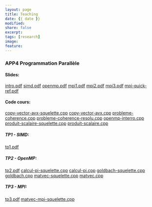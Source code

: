 ```yaml
---
layout: page
title: Teaching
date: {{ date }}
modified:
share: false
excerpt:
tags: [research]
image:
feature:
---
```



### APP4 Programmation Parallèle

#### Slides:
<a href="app4-programmation-parallele-2019/cours/intro.pdf" class="textlink" target="_blank">intro.pdf</a>
<a href="app4-programmation-parallele-2019/cours/simd.pdf" class="textlink" target="_blank">simd.pdf</a>
<a href="app4-programmation-parallele-2019/cours/openmp.pdf" class="textlink" target="_blank">openmp.pdf</a>
<a href="app4-programmation-parallele-2019/cours/mpi1.pdf" class="textlink" target="_blank">mpi1.pdf</a>
<a href="app4-programmation-parallele-2019/cours/mpi2.pdf" class="textlink" target="_blank">mpi2.pdf</a>
<a href="app4-programmation-parallele-2019/cours/mpi3.pdf" class="textlink" target="_blank">mpi3.pdf</a>
<a href="app4-programmation-parallele-2019/cours/mpi-quick-ref.pdf" class="textlink" target="_blank">mpi-quick-ref.pdf</a>

#### Code cours:
<a href="app4-programmation-parallele-2019/cours/code/copy-vector-avx-squelette.cpp" class="textlink" target="_blank">copy-vector-avx-squelette.cpp</a>
<a href="app4-programmation-parallele-2019/cours/code/copy-vector-avx.cpp" class="textlink" target="_blank">copy-vector-avx.cpp</a>
<a href="app4-programmation-parallele-2019/cours/code/probleme-coherence.cpp" class="textlink" target="_blank">probleme-coherence.cpp</a>
<a href="app4-programmation-parallele-2019/cours/code/probleme-coherence-resolu.cpp" class="textlink" target="_blank">probleme-coherence-resolu.cpp</a>
<a href="app4-programmation-parallele-2019/cours/code/openmp-interro.cpp" class="textlink" target="_blank">openmp-interro.cpp</a>
<a href="app4-programmation-parallele-2019/cours/code/produit-scalaire-squelette.cpp" class="textlink" target="_blank">produit-scalaire-squelette.cpp</a>
<a href="app4-programmation-parallele-2019/cours/code/produit-scalaire.cpp" class="textlink" target="_blank">produit-scalaire.cpp</a>

##### TP1 - SIMD:
<a href="app4-programmation-parallele-2019/tp/tp1/tp1.pdf" class="textlink" target="_blank">tp1.pdf</a>

##### TP2 - OpenMP: 
<a href="app4-programmation-parallele-2019/tp/tp2/tp2.pdf" class="textlink" target="_blank">tp2.pdf</a>
<a href="app4-programmation-parallele-2019/tp/tp2/calcul-pi-squelette.cpp" class="textlink" target="_blank">calcul-pi-squelette.cpp</a>
<a href="app4-programmation-parallele-2019/tp/tp2/calcul-pi.cpp" class="textlink" target="_blank">calcul-pi.cpp</a>
<a href="app4-programmation-parallele-2019/tp/tp2/goldbach-squelette.cpp" class="textlink" target="_blank">goldbach-squelette.cpp</a>
<a href="app4-programmation-parallele-2019/tp/tp2/goldbach.cpp" class="textlink" target="_blank">goldbach.cpp</a>
<a href="app4-programmation-parallele-2019/tp/tp2/matvec-squelette.cpp" class="textlink" target="_blank">matvec-squelette.cpp</a>
<a href="app4-programmation-parallele-2019/tp/tp2/matvec.cpp" class="textlink" target="_blank">matvec.cpp</a>

##### TP3 - MPI:
<a href="app4-programmation-parallele-2019/tp/tp3/tp3.pdf" class="textlink" target="_blank">tp3.pdf</a>
<a href="app4-programmation-parallele-2019/tp/tp3/matvec-mpi-squelette.cpp" class="textlink" target="_blank">matvec-mpi-squelette.cpp</a>

<!---


#### TP

##### TP1 - Introduction au MPI: <a href="app4-programmation-parallele-2018/tp/tp1/tp1.pdf" class="textlink" target="_blank">tp1.pdf</a>  <a href="app4-programmation-parallele-2018/tp/tp1/tp1-fr.pdf" class="textlink" target="_blank">tp1-fr.pdf</a> <a href="app4-programmation-parallele-2018/tp/tp1/tp1.tar" class="textlink" target="_blank">tp1.tar</a> <a href="app4-programmation-parallele-2018/tp/tp1/tp1-sol.tar" class="textlink" target="_blank">tp1-sol.tar</a>


##### TP2 - Broadcast sur les Anneaux: <a href="app4-programmation-parallele-2018/tp/tp2/tp2.pdf" class="textlink" target="_blank">tp2.pdf</a>  <a href="app4-programmation-parallele-2018/tp/tp2/tp2-fr.pdf" class="textlink" target="_blank">tp2-fr.pdf</a> <a href="app4-programmation-parallele-2018/tp/tp2/tp2.tar" class="textlink" target="_blank">tp2.tar</a> <a href="app4-programmation-parallele-2018/tp/tp2/bcast_solution_ref.c" class="textlink" target="_blank">bcast_solution_ref.c</a>

##### TP3 - Multiplication des matrices: <a href="app4-programmation-parallele-2018/tp/tp3/tp3.pdf" class="textlink" target="_blank">tp3.pdf</a> <a href="app4-programmation-parallele-2018/tp/tp3/tp3.tar" class="textlink" target="_blank">tp3.tar</a> <a href="app4-programmation-parallele-2018/tp/tp3/summa-solution-reference.c" class="textlink" target="_blank">summa-solution-reference.c</a>

##### TP4 - Introduction à OpenMP : <a href="app4-programmation-parallele-2018/tp/tp4/tp4.pdf" class="textlink" target="_blank">tp4.pdf</a>

##### TP5 - OpenMP Tasks: <a href="app4-programmation-parallele-2018/tp/tp5/tp5.pdf" class="textlink" target="_blank">tp5.pdf</a>

-->
